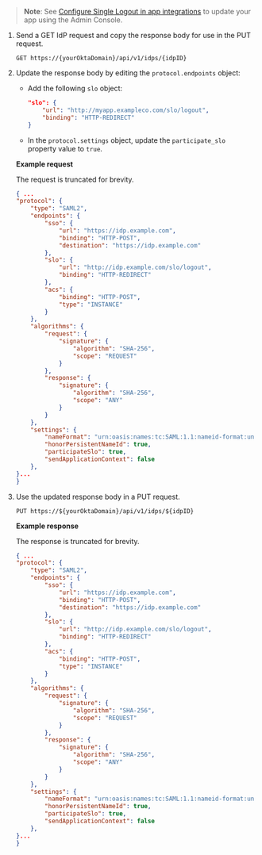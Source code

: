 > **Note**: See [Configure Single Logout in app integrations](https://help.okta.com/okta_help.htm?type=oie&id=apps-single-logout?????) to update your app using the Admin Console.

1. Send a GET IdP request and copy the response body for use in the PUT request.

   `GET https://{yourOktaDomain}/api/v1/idps/{idpID}`

2. Update the response body by editing the `protocol.endpoints` object:

    * Add the following `slo` object:

        ```json
        "slo": {
            "url": "http://myapp.exampleco.com/slo/logout",
            "binding": "HTTP-REDIRECT"
        }
        ```

    * In the `protocol.settings` object, update the `participate_slo` property value to `true`.

    **Example request**

    The request is truncated for brevity.

    ```json
    { ...
    "protocol": {
        "type": "SAML2",
        "endpoints": {
            "sso": {
                "url": "https://idp.example.com",
                "binding": "HTTP-POST",
                "destination": "https://idp.example.com"
            },
            "slo": {
                "url": "http://idp.example.com/slo/logout",
                "binding": "HTTP-REDIRECT"
            },
            "acs": {
                "binding": "HTTP-POST",
                "type": "INSTANCE"
            }
        },
        "algorithms": {
            "request": {
                "signature": {
                    "algorithm": "SHA-256",
                    "scope": "REQUEST"
                }
            },
            "response": {
                "signature": {
                    "algorithm": "SHA-256",
                    "scope": "ANY"
                }
            }
        },
        "settings": {
            "nameFormat": "urn:oasis:names:tc:SAML:1.1:nameid-format:unspecified",
            "honorPersistentNameId": true,
            "participateSlo": true,
            "sendApplicationContext": false
        },
    }...
    }
    ```

3. Use the updated response body in a PUT request.

   `PUT https://${yourOktaDomain}/api/v1/idps/${idpID}`

   **Example response**

    The response is truncated for brevity.

    ```json
    { ...
    "protocol": {
        "type": "SAML2",
        "endpoints": {
            "sso": {
                "url": "https://idp.example.com",
                "binding": "HTTP-POST",
                "destination": "https://idp.example.com"
            },
            "slo": {
                "url": "http://idp.example.com/slo/logout",
                "binding": "HTTP-REDIRECT"
            },
            "acs": {
                "binding": "HTTP-POST",
                "type": "INSTANCE"
            }
        },
        "algorithms": {
            "request": {
                "signature": {
                    "algorithm": "SHA-256",
                    "scope": "REQUEST"
                }
            },
            "response": {
                "signature": {
                    "algorithm": "SHA-256",
                    "scope": "ANY"
                }
            }
        },
        "settings": {
            "nameFormat": "urn:oasis:names:tc:SAML:1.1:nameid-format:unspecified",
            "honorPersistentNameId": true,
            "participateSlo": true,
            "sendApplicationContext": false
        },
    }...
    }
    ```
